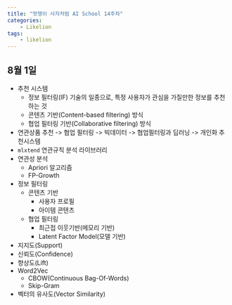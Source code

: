 ```yaml
---
title: "멋쟁이 사자처럼 AI School 14주차"
categories:
    - Likelion
tags:
    - likelion
---
```


## 8월 1일
- 추천 시스템
  - 정보 필터링(IF) 기술의 일종으로, 특정 사용자가 관심을 가질만한 정보를 추천하는 것
  - 콘텐츠 기반(Content-based filtering) 방식
  - 협업 필터링 기반(Collaborative filtering) 방식
- 연관상품 추천 -> 협업 필터링 -> 빅데이터 -> 협업필터링과 딥러닝 -> 개인화 추천시스템
- `mlxtend` 연관규칙 분석 라이브러리
- 연관성 분석
  - Apriori 알고리즘
  - FP-Growth
- 정보 필터링
  - 콘텐츠 기반
    - 사용자 프로필
    - 아이템 콘텐츠
  - 협업 필터링
    - 최근접 이웃기반(메모리 기반)
    - Latent Factor Model(모델 기반)
- 지지도(Support)
- 신뢰도(Confidence)
- 향상도(Lift)
- Word2Vec
  - CBOW(Continuous Bag-Of-Words)
  - Skip-Gram
- 벡터의 유사도(Vector Similarity)
